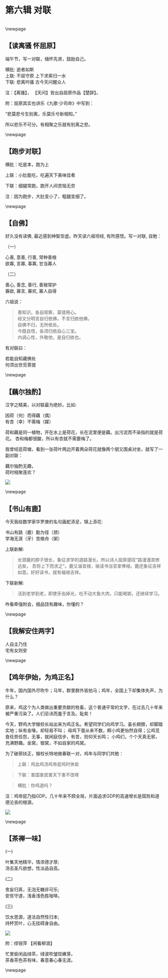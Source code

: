 # 第六辑 对联

```{tableofcontents}
```

\newpage

## 【读离骚 怀屈原】

端午节，写一对联，缅怀先贤，鼓励自己。

横批: 逝者如斯  
上联: 不屈守原 上下求索归一水  
下联: 悲离吟骚 古今天问醒众人

注：【离骚】， 【天问】皆出自屈原作品【楚辞】。

附：屈原其实也讲乐《九歌·少司命》中写到：

“悲莫悲兮生别离，乐莫乐兮新相知。”

所以悲乐不可分。有相聚之乐就有别离之悲。


\newpage

## 【跑步对联】

横批：吃是本，跑为上 

上联：小肚能吃，吃遍天下美味佳肴  

下联：细腿常跑，跑开人间苦恼无奈 

注：因为跑步，大肚变小了，粗腿变细了。


\newpage

## 【自佛】

好久没有读佛, 最近感到神智空虚。昨天读六祖坦经, 有所感悟。写一对联, 自勉：

（一）

心善, 意善, 行善, 常种善根  
欲寡, 言寡, 事寡, 甘当寡人

（二）

善心, 善念, 善行, 善根常护  
寡欲, 寡言, 寡欢, 寡人自得


六祖说：

> 善知识。各自观察，莫错用心。  
> 经文分明言自归依佛，不言归依他佛。  
> 自佛不归，无所依处。  
> 今既自悟，各须归依自心三宝。  
> 内调心性，外敬他，是自归依也。

有对联曰：

若能自知藏佛处  
何须出世觅菩提

\newpage

## 【藕尔独酌】

汉字之精美，以对联最为绝妙。比如:

因荷（何）而得藕（偶）   
有杏（幸）不需梅（媒）

荷和藕是同一植物，开在水上是荷花，长在泥里便是藕。出污泥而不染指的就是荷花。
杏和梅都很酸，所以有杏就不需要梅了。

我曾经逛荷塘，看到一张荷叶两边开着两朵荷花就像两个朋又围桌对坐，就写了一副对联：

藕尔独酌无趣，   
荷时相聚莲欢？

![](src/01_classic_poems/06_dui_lian/04.jpg)

\newpage

## 【书山有鹿】

今天我给数学家华罗庚的名句画蛇添足，锦上添花:

书山有路（鹿）勤为径（颈）    
学海无涯（牙）苦做舟（粥） 

上联新解: 

> 长颈鹿的脖子很长，象征求学的道路漫长。所以诗人屈原感叹“路漫漫其修远矣，
> 吾将上下而求之"。鹿又谐音禄，喻读书当官拿俸禄。鹿还象征吉祥如意。好好读书，就有福禄吉祥。

下联新解: 

> 活到老学到老，即使牙齿掉光，吃不动大鱼大肉，只能喝粥，还继续学习。     

咋看牵强附会，细品饶有趣味，你懂的？ 

\newpage

## 【我解安住两字】

人自主乃住  
宅有女则安

\newpage

## 【鸡年伊始，为鸡正名】

牛年，国内国外尽吹牛；马年，群里群外皆拍马；鸡年，全国上下却集体失声，为什么？

原来，鸡这个为人类做出重要贡献的牲畜，这个普通平常的文字，在过去几十年来被严重污染了。人们忌讳而羞于言及。耻矣！

今天，野鸡大学猴校长站出来为鸡正名。希望同学们向鸡学习。虽长翅膀，却脚踏实地；纵有金嗓，却轻易不叫；
母鸡下蛋从来不数，孵小鸡更怡然自得；公鸡觅食任劳任怨，无事，就闲庭信步，有苦，则仰天长鸣；
小鸡们，个个天真无邪，充满野趣。金窝，银窝，不如自家的鸡窝。

为了破邪扶正，猴校长特地做春联一对，鸡年与同学们共勉：

> 上联：鸡血鸡汤鸡帝屁鸡时休矣

> 下联：害国害民害天下害不改呀

> 横批：你鸡道吗？

注：鸡帝屁乃指GDP。几十年来不顾全局，片面追求GDP的高速增长是腐败和道德沦丧的根源。

![](src/01_classic_poems/06_dui_lian/07.png)

\newpage

## 【茶禅一味】

(一)

叶集天地精华，情浓德才厚;  
汤去圣凡欲想，性淡品自高。

(二)

舍妄归真，无泡无糖非可乐;  
安贫守道，浅香浅色胜咖啡。

(三)

饮水思源，道法自然性归本;  
持杯赏叶，心无挂碍身自由。

![](src/01_classic_poems/06_dui_lian/08.jpg)

附：缪锐萍 【闲看柳浪】

忙里偷闲品绿茶，绿波吹皱现嫩芽。  
茶香茶色茶有味，春意春心春无涯。

\newpage

